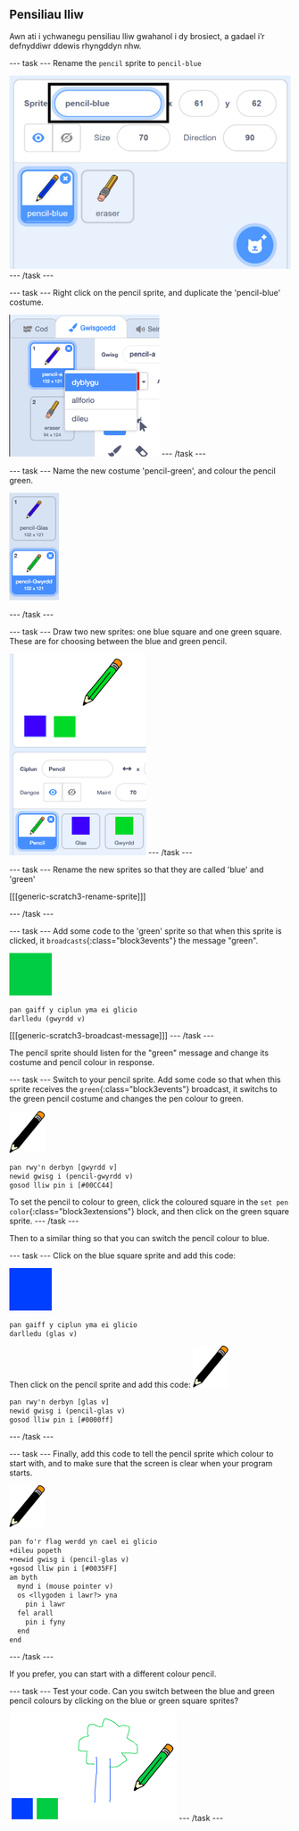 ## Pensiliau lliw

Awn ati i ychwanegu pensiliau lliw gwahanol i dy brosiect, a gadael i’r defnyddiwr ddewis rhyngddyn nhw.

\--- task \--- Rename the `pencil` sprite to `pencil-blue`

![rename-pencil](images/rename-pencil.png) \--- /task \---

\--- task \--- Right click on the pencil sprite, and duplicate the 'pencil-blue' costume.

![screenshot](images/paint-blue-duplicate.png) \--- /task \---

\--- task \--- Name the new costume 'pencil-green', and colour the pencil green.

![screenshot](images/paint-pencil-green.png)

\--- /task \---

\--- task \--- Draw two new sprites: one blue square and one green square. These are for choosing between the blue and green pencil.

![screenshot](images/paint-selectors.png) \--- /task \---

\--- task \--- Rename the new sprites so that they are called 'blue' and 'green'

[[[generic-scratch3-rename-sprite]]]

\--- /task \---

\--- task \--- Add some code to the 'green' sprite so that when this sprite is clicked, it `broadcasts`{:class="block3events"} the message "green".

![green square](images/green_square.png)

```blocks3
pan gaiff y ciplun yma ei glicio
darlledu (gwyrdd v)
```

[[[generic-scratch3-broadcast-message]]] \--- /task \---

The pencil sprite should listen for the "green" message and change its costume and pencil colour in response.

\--- task \--- Switch to your pencil sprite. Add some code so that when this sprite receives the `green`{:class="block3events"} broadcast, it switchs to the green pencil costume and changes the pen colour to green.

![pencil](images/pencil.png)

```blocks3
pan rwy'n derbyn [gwyrdd v]
newid gwisg i (pencil-gwyrdd v)
gosod lliw pin i [#00CC44]
```

To set the pencil to colour to green, click the coloured square in the `set pen color`{:class="block3extensions"} block, and then click on the green square sprite. \--- /task \---

Then to a similar thing so that you can switch the pencil colour to blue.

\--- task \--- Click on the blue square sprite and add this code:

![blue_square](images/blue_square.png)

```blocks3
pan gaiff y ciplun yma ei glicio
darlledu (glas v)
```

Then click on the pencil sprite and add this code: ![pencil](images/pencil.png)

```blocks3
pan rwy'n derbyn [glas v]
newid gwisg i (pencil-glas v)
gosod lliw pin i [#0000ff]
```

\--- /task \---

\--- task \--- Finally, add this code to tell the pencil sprite which colour to start with, and to make sure that the screen is clear when your program starts.

![pencil](images/pencil.png)

```blocks3
pan fo'r flag werdd yn cael ei glicio
+dileu popeth
+newid gwisg i (pencil-glas v)
+gosod lliw pin i [#0035FF]
am byth 
  mynd i (mouse pointer v)
  os <llygoden i lawr?> yna 
    pin i lawr
  fel arall 
    pin i fyny
  end
end
```

\--- /task \---

If you prefer, you can start with a different colour pencil.

\--- task \--- Test your code. Can you switch between the blue and green pencil colours by clicking on the blue or green square sprites?

![screenshot](images/paint-pens-test.png) \--- /task \---